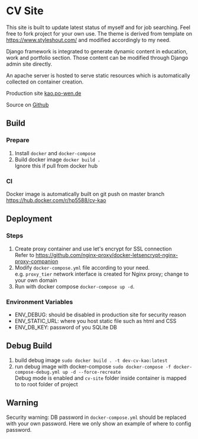 # CV Site
This site is built to update latest status of myself and for job searching. Feel free to fork project for your own use. The theme is derived from template on https://www.styleshout.com/ and modified accordingly to my need.

Django framework is integrated to generate dynamic content in education, work and portfolio section. Those content can be modified through Django admin site directly. 

An apache server is hosted to serve static resources which is automatically collected on container creation.

Production site [kao.po-wen.de](https://kao.po-wen.de/)

Source on [Github](https://github.com/hp5588/CV-Site)

## Build
### Prepare
1. Install ``docker`` and ``docker-compose``
1. Build docker image ``docker build .`` \
    Ignore this if pull from docker hub

### CI
Docker image is automatically built on git push on master branch
https://hub.docker.com/r/hp5588/cv-kao

## Deployment  
### Steps
1. Create proxy container and use let's encrypt for SSL connection \
 Refer to https://github.com/nginx-proxy/docker-letsencrypt-nginx-proxy-companion
1. Modify ``docker-compose.yml`` file according to your need.\
    e.g. ``proxy_tier`` network interface is created for Nginx proxy; change to your own domain
1. Run with docker compose ``docker-compose up -d``. 

### Environment Variables
- ENV_DEBUG: should be disabled in production site for security reason
- ENV_STATIC_URL: where you host static file such as html and CSS
- ENV_DB_KEY: password of you SQLite DB 


## Debug Build
1. build debug image ``sudo docker build . -t dev-cv-kao:latest``
1. run debug image with docker-compose ``sudo docker-compose -f docker-compose-debug.yml up -d --force-recreate``\
    Debug mode is enabled and `cv-site` folder inside container is mapped to to root folder of project





## Warning
Security warning: DB password in ``docker-compose.yml`` should be replaced with your own password. Here we only show an example of where to config password.